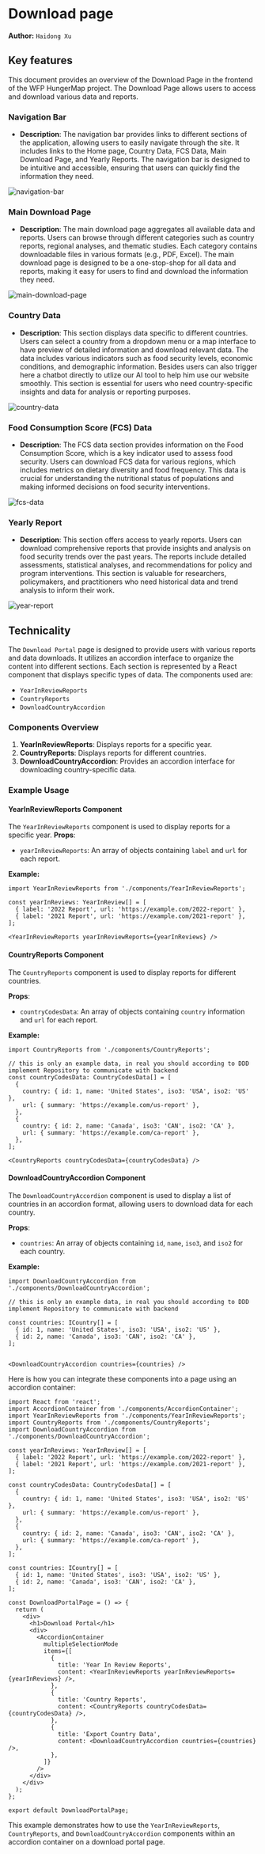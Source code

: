 # Download page

**Author:** `Haidong Xu`

## Key features

This document provides an overview of the Download Page in the frontend of the WFP HungerMap project. The Download Page allows users to access and download various data and reports.

### Navigation Bar
- **Description**: The navigation bar provides links to different sections of the application, allowing users to easily navigate through the site. It includes links to the Home page, Country Data, FCS Data, Main Download Page, and Yearly Reports. The navigation bar is designed to be intuitive and accessible, ensuring that users can quickly find the information they need.

![navigation-bar](../../../static/img/download-page/navigation-bar.png)

### Main Download Page
- **Description**: The main download page aggregates all available data and reports. Users can browse through different categories such as country reports, regional analyses, and thematic studies. Each category contains downloadable files in various formats (e.g., PDF, Excel). The main download page is designed to be a one-stop-shop for all data and reports, making it easy for users to find and download the information they need.

![main-download-page](../../../static/img/download-page/main-download-page.png)

### Country Data
- **Description**: This section displays data specific to different countries. Users can select a country from a dropdown menu or a map interface to have preview of detailed information and download relevant data. The data includes various indicators such as food security levels, economic conditions, and demographic information. Besides users can also trigger here a chatbot directly to utlize our AI tool to help him use our website smoothly. This section is essential for users who need country-specific insights and data for analysis or reporting purposes.

![country-data](../../../static/img/download-page/country-data.png)

### Food Consumption Score (FCS) Data
- **Description**: The FCS data section provides information on the Food Consumption Score, which is a key indicator used to assess food security. Users can download FCS data for various regions, which includes metrics on dietary diversity and food frequency. This data is crucial for understanding the nutritional status of populations and making informed decisions on food security interventions.

![fcs-data](../../../static/img/download-page/fcs-data.png)

### Yearly Report
- **Description**: This section offers access to yearly reports. Users can download comprehensive reports that provide insights and analysis on food security trends over the past years. The reports include detailed assessments, statistical analyses, and recommendations for policy and program interventions. This section is valuable for researchers, policymakers, and practitioners who need historical data and trend analysis to inform their work.

![year-report](../../../static/img/download-page/year-report.png)


## Technicality

The `Download Portal` page is designed to provide users with various reports and data downloads. It utilizes an accordion interface to organize the content into different sections. Each section is represented by a React component that displays specific types of data. The components used are:

  - `YearInReviewReports`
  - `CountryReports`
  - `DownloadCountryAccordion`

### Components Overview

1. **YearInReviewReports**: Displays reports for a specific year.
2. **CountryReports**: Displays reports for different countries.
3. **DownloadCountryAccordion**: Provides an accordion interface for downloading country-specific data.

### Example Usage

#### YearInReviewReports Component

The `YearInReviewReports` component is used to display reports for a specific year.
**Props**:
  - `yearInReviewReports`: An array of objects containing `label` and `url` for each report.

**Example:**
```tsx
import YearInReviewReports from './components/YearInReviewReports';

const yearInReviews: YearInReview[] = [
  { label: '2022 Report', url: 'https://example.com/2022-report' },
  { label: '2021 Report', url: 'https://example.com/2021-report' },
];

<YearInReviewReports yearInReviewReports={yearInReviews} />
```

#### CountryReports Component

The `CountryReports` component is used to display reports for different countries.

**Props**:
  - `countryCodesData`: An array of objects containing `country` information and `url` for each report.

**Example:**
```tsx
import CountryReports from './components/CountryReports';

// this is only an example data, in real you should according to DDD implement Repository to communicate with backend
const countryCodesData: CountryCodesData[] = [
  {
    country: { id: 1, name: 'United States', iso3: 'USA', iso2: 'US' },
    url: { summary: 'https://example.com/us-report' },
  },
  {
    country: { id: 2, name: 'Canada', iso3: 'CAN', iso2: 'CA' },
    url: { summary: 'https://example.com/ca-report' },
  },
];

<CountryReports countryCodesData={countryCodesData} />
```

#### DownloadCountryAccordion Component

The `DownloadCountryAccordion` component is used to display a list of countries in an accordion format, allowing users to download data for each country.

**Props**:
  - `countries`: An array of objects containing `id`, `name`, `iso3`, and `iso2` for each country.

**Example:**
```tsx
import DownloadCountryAccordion from './components/DownloadCountryAccordion';

// this is only an example data, in real you should according to DDD implement Repository to communicate with backend

const countries: ICountry[] = [
  { id: 1, name: 'United States', iso3: 'USA', iso2: 'US' },
  { id: 2, name: 'Canada', iso3: 'CAN', iso2: 'CA' },
];


<DownloadCountryAccordion countries={countries} />
```

Here is how you can integrate these components into a page using an accordion container:

```tsx
import React from 'react';
import AccordionContainer from './components/AccordionContainer';
import YearInReviewReports from './components/YearInReviewReports';
import CountryReports from './components/CountryReports';
import DownloadCountryAccordion from './components/DownloadCountryAccordion';

const yearInReviews: YearInReview[] = [
  { label: '2022 Report', url: 'https://example.com/2022-report' },
  { label: '2021 Report', url: 'https://example.com/2021-report' },
];

const countryCodesData: CountryCodesData[] = [
  {
    country: { id: 1, name: 'United States', iso3: 'USA', iso2: 'US' },
    url: { summary: 'https://example.com/us-report' },
  },
  {
    country: { id: 2, name: 'Canada', iso3: 'CAN', iso2: 'CA' },
    url: { summary: 'https://example.com/ca-report' },
  },
];

const countries: ICountry[] = [
  { id: 1, name: 'United States', iso3: 'USA', iso2: 'US' },
  { id: 2, name: 'Canada', iso3: 'CAN', iso2: 'CA' },
];

const DownloadPortalPage = () => {
  return (
    <div>
      <h1>Download Portal</h1>
      <div>
        <AccordionContainer
          multipleSelectionMode
          items={[
            {
              title: 'Year In Review Reports',
              content: <YearInReviewReports yearInReviewReports={yearInReviews} />,
            },
            {
              title: 'Country Reports',
              content: <CountryReports countryCodesData={countryCodesData} />,
            },
            {
              title: 'Export Country Data',
              content: <DownloadCountryAccordion countries={countries} />,
            },
          ]}
        />
      </div>
    </div>
  );
};

export default DownloadPortalPage;
```

This example demonstrates how to use the `YearInReviewReports`, `CountryReports`, and `DownloadCountryAccordion` components within an accordion container on a download portal page.